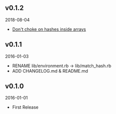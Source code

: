 ## v0.1.2
2018-08-04
* [Don't choke on hashes inside arrays](https://github.com/yukihirop/match_hash/pull/3)

## v0.1.1
2016-01-03
* RENAME lib/environment.rb -> lib/match_hash.rb
* ADD CHANGELOG.md & README.md

## v0.1.0
2016-01-01
* First Release


